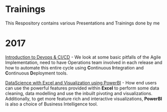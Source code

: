# Trainings
This Respository contains various Presentations and Trainings done by me

# 2017
[Introduction to Devops & CI/CD](https://github.com/kunalkumarshah/Trainings/blob/master/IntroToDevOps_CICD.pdf) - We look at some basic pitfalls of the Agile Implementation, need to have Operations team involved in each release and how to automate this entire cycle using **C**ontinuous **I**ntegration and **C**ontinuous **D**eployment tools.

[DataScience with Excel and Visualization using PowerBI](https://github.com/kunalkumarshah/Trainings/blob/master/DataScienceNVisualizationUsingExcelnPowerBI.pdf) - How end users can use the powerful features provided within **Excel** to perform some data cleaning, data modelling and use the inbuilt pivoting and visualizations. Additionally, to get more feature rich and interactive visualizations, **PowerBI** is also a choice of Business Intelligence tool.
